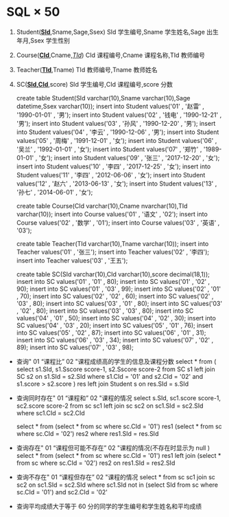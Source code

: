 # SQL × 50 #
1. Student(<u>**SId**</u>,Sname,Sage,Ssex)
SId 学生编号,Sname 学生姓名,Sage 出生年月,Ssex 学生性别
2. Course(<u>**CId**</u>,Cname,<u>*TId*</u>)
CId 课程编号,Cname 课程名称,TId 教师编号
3. Teacher(<u>**TId**</u>,Tname)
TId 教师编号,Tname 教师姓名
4. SC(<u>**SId,CId**</u>,score)
SId 学生编号,CId 课程编号,score 分数

    create table Student(SId varchar(10),Sname varchar(10),Sage datetime,Ssex varchar(10));
    insert into Student values('01' , '赵雷' , '1990-01-01' , '男');
    insert into Student values('02' , '钱电' , '1990-12-21' , '男');
    insert into Student values('03' , '孙风' , '1990-12-20' , '男');
    insert into Student values('04' , '李云' , '1990-12-06' , '男');
    insert into Student values('05' , '周梅' , '1991-12-01' , '女');
    insert into Student values('06' , '吴兰' , '1992-01-01' , '女');
    insert into Student values('07' , '郑竹' , '1989-01-01' , '女');
    insert into Student values('09' , '张三' , '2017-12-20' , '女');
    insert into Student values('10' , '李四' , '2017-12-25' , '女');
    insert into Student values('11' , '李四' , '2012-06-06' , '女');
    insert into Student values('12' , '赵六' , '2013-06-13' , '女');
    insert into Student values('13' , '孙七' , '2014-06-01' , '女');
    
    create table Course(CId varchar(10),Cname nvarchar(10),TId varchar(10));
    insert into Course values('01' , '语文' , '02');
    insert into Course values('02' , '数学' , '01');
    insert into Course values('03' , '英语' , '03');
        
    create table Teacher(TId varchar(10),Tname varchar(10));
    insert into Teacher values('01' , '张三');
    insert into Teacher values('02' , '李四');
    insert into Teacher values('03' , '王五');

    create table SC(SId varchar(10),CId varchar(10),score decimal(18,1));
    insert into SC values('01' , '01' , 80);
    insert into SC values('01' , '02' , 90);
    insert into SC values('01' , '03' , 99);
    insert into SC values('02' , '01' , 70);
    insert into SC values('02' , '02' , 60);
    insert into SC values('02' , '03' , 80);
    insert into SC values('03' , '01' , 80);
    insert into SC values('03' , '02' , 80);
    insert into SC values('03' , '03' , 80);
    insert into SC values('04' , '01' , 50);
    insert into SC values('04' , '02' , 30);
    insert into SC values('04' , '03' , 20);
    insert into SC values('05' , '01' , 76);
    insert into SC values('05' , '02' , 87);
    insert into SC values('06' , '01' , 31);
    insert into SC values('06' , '03' , 34);
    insert into SC values('07' , '02' , 89);
    insert into SC values('07' , '03' , 98);

- 查询" 01 “课程比” 02 "课程成绩高的学生的信息及课程分数
    select * from (
	select s1.SId, s1.Sscore score-1, s2.Sscore score-2 
	from SC s1 left join SC s2 on s1.SId = s2.SId
	where s1.CId = '01' and s2.CId = '02' and s1.score > s2.score
	) res left join Student s on res.SId = s.SId
- 查询同时存在" 01 “课程和” 02 "课程的情况
    select s.SId, sc1.score score-1, sc2.score score-2 
	from sc sc1 left join sc sc2 on sc1.SId = sc2.SId
	where sc1.CId = sc2.CId

    select * from 
	(select * from sc where sc.CId = '01') res1
	(select * from sc where sc.CId = '02') res2
	where res1.SId = res.SId
- 查询存在" 01 “课程但可能不存在” 02 "课程的情况(不存在时显示为 null )
    select * from
	(select * from sc where sc.CId = '01') res1
	 left join 
	(select * from sc where sc.CId = '02') res2 
	on res1.SId = res2.SId
- 查询不存在" 01 “课程但存在” 02 "课程的情况
    select * from sc sc1 join sc sc2 on sc1.SId = sc2.SId
	where sc1.SId not in 
	(select SId from sc where sc.CId = '01')
	and sc2.CId = '02'
- 查询平均成绩大于等于 60 分的同学的学生编号和学生姓名和平均成绩

